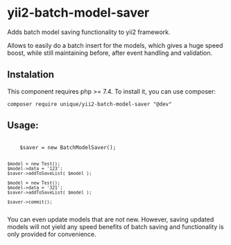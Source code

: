 # yii2-batch-model-saver
Adds batch model saving functionality to yii2 framework.

Allows to easily do a batch insert for the models, which gives a huge speed boost, while still maintaining before, after event handling and validation.

## Instalation
This component requires php >= 7.4. To install it, you can use composer:
```
composer require unique/yii2-batch-model-saver "@dev"
```

## Usage:
<code>
    $saver = new BatchModelSaver();

    $model = new Test();
    $model->data = '123';
    $saver->addToSaveList( $model );

    $model = new Test();
    $model->data = '321';
    $saver->addToSaveList( $model );

    $saver->commit();
</code>
You can even update models that are not new. However, saving updated models will not yield any speed benefits of batch saving and functionality is only provided for convenience.